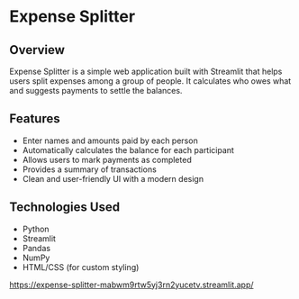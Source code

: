 # Expense Splitter

## Overview
Expense Splitter is a simple web application built with Streamlit that helps users split expenses among a group of people. It calculates who owes what and suggests payments to settle the balances.

## Features
- Enter names and amounts paid by each person
- Automatically calculates the balance for each participant
- Allows users to mark payments as completed
- Provides a summary of transactions
- Clean and user-friendly UI with a modern design

## Technologies Used
- Python
- Streamlit
- Pandas
- NumPy
- HTML/CSS (for custom styling)


https://expense-splitter-mabwm9rtw5yj3rn2yucetv.streamlit.app/
